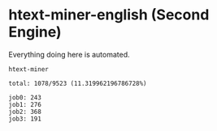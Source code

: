 # htext-miner-english (Second Engine)

Everything doing here is automated.

```
htext-miner

total: 1078/9523 (11.319962196786728%)

job0: 243
job1: 276
job2: 368
job3: 191
```